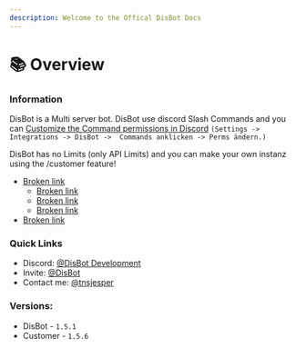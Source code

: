 ```yaml
---
description: Welcome to the Offical DisBot Docs
---
```


# 📚 Overview

### Information

DisBot is a Multi server bot. DisBot use discord Slash Commands and you can [Customize the Command permissions in Discord](customisation/command-customisation.md) `(Settings -> Integrations -> DisBot ->  Commands anklicken -> Perms ändern.)`

DisBot has no Limits (only API Limits) and you can make your own instanz using the /customer feature!&#x20;



* [Broken link](broken-reference "mention")
  * [Broken link](broken-reference "mention")
  * [Broken link](broken-reference "mention")
  * [Broken link](broken-reference "mention")
* [Broken link](broken-reference "mention")

### Quick Links

* Discord: [@DisBot Development](https://discord.gg/my8dtzuW3S)
* Invite:  [@DisBot](https://disbot.xyz)
* Contact me: [@tnsjesper](https://discord.com/users/850470027026759690)



### Versions:

* DisBot - `1.5.1`
* Customer - `1.5.6`



